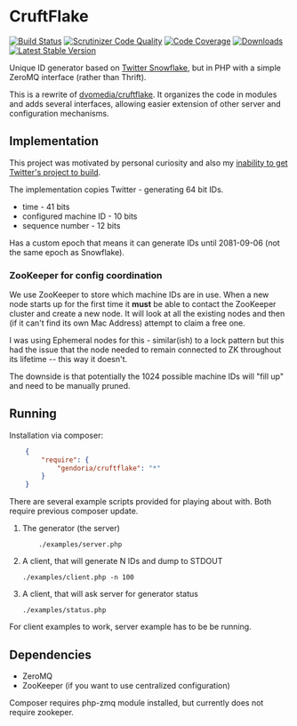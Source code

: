 # CruftFlake

[![Build Status](https://img.shields.io/travis/Gendoria/cruftflake/master.svg)](https://travis-ci.org/Gendoria/cruftflake)
[![Scrutinizer Code Quality](https://img.shields.io/scrutinizer/g/Gendoria/cruftflake.svg)](https://scrutinizer-ci.com/g/Gendoria/cruftflake/?branch=master)
[![Code Coverage](https://img.shields.io/scrutinizer/coverage/g/Gendoria/cruftflake.svg)](https://scrutinizer-ci.com/g/Gendoria/cruftflake/?branch=master)
[![Downloads](https://img.shields.io/packagist/dt/gendoria/cruftflake.svg)](https://packagist.org/packages/gendoria/cruftflake)
[![Latest Stable Version](https://img.shields.io/packagist/v/gendoria/cruftflake.svg)](https://packagist.org/packages/gendoria/cruftflake)

Unique ID generator based on [Twitter Snowflake](https://github.com/twitter/snowflake), 
but in PHP with a simple ZeroMQ interface (rather than Thrift).

This is a rewrite of [dvomedia/cruftflake](https://github.com/dvomedia/cruftflake).
It organizes the code in modules and adds several interfaces, allowing easier extension
of other server and configuration mechanisms.

## Implementation

This project was motivated by personal curiosity and also my [inability to
get Twitter's project to build](https://github.com/twitter/snowflake/issues/8).

The implementation copies Twitter - generating 64 bit IDs.

  - time - 41 bits
  - configured machine ID - 10 bits
  - sequence number - 12 bits

Has a custom epoch that means it can generate IDs until 2081-09-06 (not the
same epoch as Snowflake).

### ZooKeeper for config coordination

We use ZooKeeper to store which machine IDs are in use. When a new node starts
up for the first time it **must** be able to contact the ZooKeeper cluster
and create a new node. It will look at all the existing nodes and then (if it
can't find its own Mac Address) attempt to claim a free one.

I was using Ephemeral nodes for this - similar(ish) to a lock pattern but this
had the issue that the node needed to remain connected to ZK throughout its
lifetime -- this way it doesn't.

The downside is that potentially the 1024 possible machine IDs will "fill up"
and need to be manually pruned.

## Running

Installation via composer:

```json
	{
    	"require": {
	        "gendoria/cruftflake": "*"
		}
	}
```

There are several example scripts provided for playing about with.
Both require previous composer update.

1. The generator (the server)

    ```shell
        ./examples/server.php
    ```
2. A client, that will generate N IDs and dump to STDOUT

    ```shell
    ./examples/client.php -n 100
    ```
3. A client, that will ask server for generator status

    ```shell
    ./examples/status.php
    ```

For client examples to work, server example has to be be running.
    
## Dependencies

* ZeroMQ
* ZooKeeper (if you want to use centralized configuration)

Composer requires php-zmq module installed, but currently does not require zookeper.